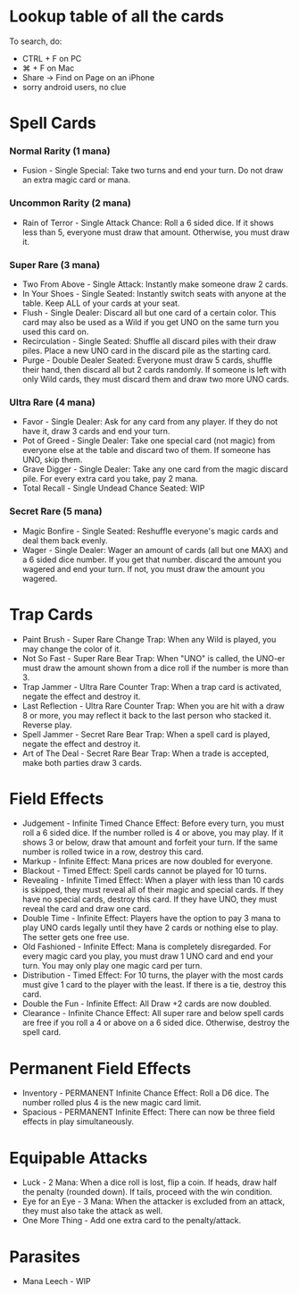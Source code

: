 # Lookup table of all the cards
To search, do:
* CTRL + F on PC
* ⌘ + F on Mac
* Share -> Find on Page on an iPhone
* sorry android users, no clue

# Spell Cards

### Normal Rarity (1 mana)
* Fusion - Single Special: Take two turns and end your turn. Do not draw an extra magic card or mana.
  
### Uncommon Rarity (2 mana)
* Rain of Terror - Single Attack Chance: Roll a 6 sided dice. If it shows less than 5, everyone must draw that amount. Otherwise, you must draw it.

### Super Rare (3 mana)
* Two From Above - Single Attack: Instantly make someone draw 2 cards.
* In Your Shoes - Single Seated: Instantly switch seats with anyone at the table. Keep ALL of your cards at your seat.
* Flush - Single Dealer: Discard all but one card of a certain color. This card may also be used as a Wild if you get UNO on the same turn you used this card on.
* Recirculation - Single Seated: Shuffle all discard piles with their draw piles. Place a new UNO card in the discard pile as the starting card.
* Purge - Double Dealer Seated: Everyone must draw 5 cards, shuffle their hand, then discard all but 2 cards randomly. If someone is left with only Wild cards, they must discard them and draw two more UNO cards.

### Ultra Rare (4 mana)
* Favor - Single Dealer: Ask for any card from any player. If they do not have it, draw 3 cards and end your turn.
* Pot of Greed - Single Dealer: Take one special card (not magic) from everyone else at the table and discard two of them. If someone has UNO, skip them.
* Grave Digger - Single Dealer: Take any one card from the magic discard pile. For every extra card you take, pay 2 mana.
* Total Recall - Single Undead Chance Seated: WIP

### Secret Rare (5 mana)
* Magic Bonfire - Single Seated: Reshuffle everyone's magic cards and deal them back evenly.
* Wager - Single Dealer: Wager an amount of cards (all but one MAX) and a 6 sided dice number. If you get that number. discard the amount you wagered and end your turn. If not, you must draw the amount you wagered.

# Trap Cards
* Paint Brush - Super Rare Change Trap: When any Wild is played, you may change the color of it.
* Not So Fast - Super Rare Bear Trap: When "UNO" is called, the UNO-er must draw the amount shown from a dice roll if the number is more than 3.
* Trap Jammer - Ultra Rare Counter Trap: When a trap card is activated, negate the effect and destroy it.
* Last Reflection - Ultra Rare Counter Trap: When you are hit with a draw 8 or more, you may reflect it back to the last person who stacked it. Reverse play.
* Spell Jammer - Secret Rare Bear Trap: When a spell card is played, negate the effect and destroy it.
* Art of The Deal - Secret Rare Bear Trap: When a trade is accepted, make both parties draw 3 cards.

# Field Effects
* Judgement - Infinite Timed Chance Effect: Before every turn, you must roll a 6 sided dice. If the number rolled is 4 or above, you may play. If it shows 3 or below, draw that amount and forfeit your turn. If the same number is rolled twice in a row, destroy this card.
* Markup - Infinite Effect: Mana prices are now doubled for everyone.
* Blackout - Timed Effect: Spell cards cannot be played for 10 turns.
* Revealing - Infinite Timed Effect: When a player with less than 10 cards is skipped, they must reveal all of their magic and special cards. If they have no special cards, destroy this card. If they have UNO, they must reveal the card and draw one card.
* Double Time - Infinite Effect: Players have the option to pay 3 mana to play UNO cards legally until they have 2 cards or nothing else to play. The setter gets one free use.
* Old Fashioned - Infinite Effect: Mana is completely disregarded. For every magic card you play, you must draw 1 UNO card and end your turn. You may only play one magic card per turn.
* Distribution - Timed Effect: For 10 turns, the player with the most cards must give 1 card to the player with the least. If there is a tie, destroy this card.
* Double the Fun - Infinite Effect: All Draw +2 cards are now doubled.
* Clearance - Infinite Chance Effect: All super rare and below spell cards are free if you roll a 4 or above on a 6 sided dice. Otherwise, destroy the spell card.

# Permanent Field Effects
* Inventory - PERMANENT Infinite Chance Effect: Roll a D6 dice. The number rolled plus 4 is the new magic card limit.
* Spacious - PERMANENT Infinite Effect: There can now be three field effects in play simultaneously. 

# Equipable Attacks
* Luck - 2 Mana: When a dice roll is lost, flip a coin. If heads, draw half the penalty (rounded down). If tails, proceed with the win condition.
* Eye for an Eye - 3 Mana: When the attacker is excluded from an attack, they must also take the attack as well.
* One More Thing - Add one extra card to the penalty/attack.

# Parasites
* Mana Leech - WIP

